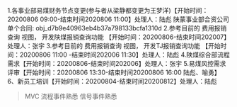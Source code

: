 


1.各事业部易煤财务节点变更(参与者从梁静都变更为王梦洋)【开始时间：20200806 09:00-结束时间2020806 11:00】处理人：陆彪 
   陕蒙事业部合资公司单个合同: obj_d7b9e40963eb4b37a798133bcfa1310d
2.参考目前的 费用报销查询 视图， 开发陕煤报销查询功能 【开始时间：20200806-结束时间202007】处理人：张宇 
3.参考目前的 费用报销查询 视图， 开发TJ报销查询功能 【开始时间：20200806 11:00 -结束时间202006 11:30】处理人：陆彪 
4.陕煤综合部流程需求【开始时间：20200806-结束时间202006】处理人：张宇 
5.易煤风控需求评审【开始时间：20200806 13:30-结束时间20200806 16:00  陆彪、喻勇】
6、新员工培训【开始时间：20200804-结束时间20200812】处理人：陆彪 
   > MVC 
   > 流程事件熟悉
   > 信号事件熟悉
